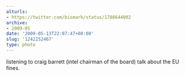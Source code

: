 ```yaml
---
alturls:
- https://twitter.com/bismark/status/1788644002
archive:
- 2009-05
date: '2009-05-13T22:07:47+00:00'
slug: '1242252467'
type: photo
---
```


listening to craig barrett (intel chairman of the board) talk about the EU fines.  
